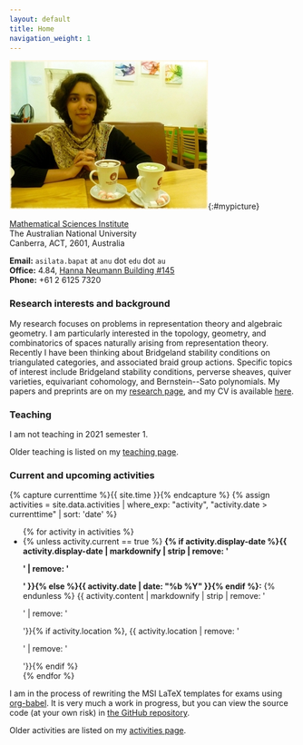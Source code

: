 ```yaml
---
layout: default
title: Home
navigation_weight: 1
---
```


<div class="intro">

![Asilata Bapat](assets/asilata-bapat.jpg){:#mypicture}

<div>

[Mathematical Sciences Institute](http://maths.anu.edu.au/)  
The Australian National University  
Canberra, ACT, 2601, Australia


**Email:** `asilata.bapat` at `anu` dot `edu` dot `au`  
**Office:** 4.84, [Hanna Neumann Building #145](http://www.anu.edu.au/maps#show=102872)  
**Phone:** +61 2 6125 7320

</div>

</div>

### Research interests and background

My research focuses on problems in representation theory and algebraic geometry. 
I am particularly interested in the topology, geometry, and combinatorics of spaces naturally arising from representation theory.
Recently I have been thinking about Bridgeland stability conditions on triangulated categories, and associated braid group actions.
Specific topics of interest include Bridgeland stability conditions, perverse sheaves, quiver varieties, equivariant cohomology, and Bernstein--Sato polynomials.
My papers and preprints are on my [research page](/research), and my CV is available [here](assets/bapat-cv.pdf).

### Teaching
I am not teaching in 2021 semester 1.

Older teaching is listed on my [teaching page](teaching/).

### Current and upcoming activities

{% capture currenttime %}{{ site.time }}{% endcapture %}
{% assign activities = site.data.activities | where_exp: "activity", "activity.date > currenttime" | sort: 'date' %}
<ul>
{% for activity in activities %}
<li>
{% unless activity.current == true %}
<strong>{% if activity.display-date %}{{ activity.display-date | markdownify | strip | remove: '<p>' | remove: '</p>' }}{% else %}{{ activity.date | date: "%b %Y" }}{% endif %}:</strong>
{% endunless %}
{{ activity.content | markdownify | strip | remove: '<p>' | remove: '</p>'}}{% if activity.location %}, {{ activity.location | remove: '<p>' | remove: '</p>'}}{% endif %}
</li>
{% endfor %}
</ul>

I am in the process of rewriting the MSI LaTeX templates for exams using [org-babel](https://orgmode.org/worg/org-contrib/babel/). It is very much a work in progress, but you can view the source code (at your own risk) in [the GitHub repository](https://github.com/asilata/msi-exam-template/).

Older activities are listed on my [activities page](activities/).


